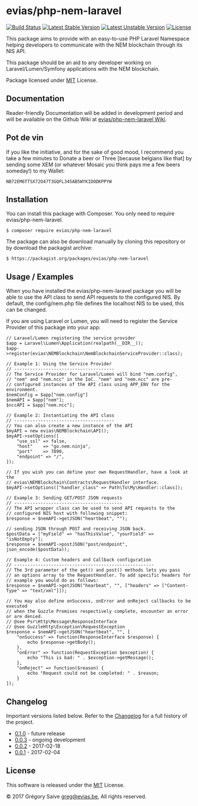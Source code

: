# evias/php-nem-laravel

[![Build Status](https://api.travis-ci.org/evias/php-nem-laravel.svg?branch=master)](https://travis-ci.com/evias/php-nem-laravel)
[![Latest Stable Version](https://poser.pugx.org/evias/php-nem-laravel/version)](https://packagist.org/packages/evias/php-nem-laravel)
[![Latest Unstable Version](https://poser.pugx.org/evias/php-nem-laravel/v/unstable)](//packagist.org/packages/evias/php-nem-laravel)
[![License](https://poser.pugx.org/evias/php-nem-laravel/license)](https://packagist.org/packages/evias/php-nem-laravel)

This package aims to provide with an easy-to-use PHP Laravel Namespace helping developers to communicate with the NEM blockchain through its NIS API.

This package should be an aid to any developer working on Laravel/Lumen/Symfony applications with the NEM blockchain.

Package licensed under [MIT](LICENSE) License.

## Documentation

Reader-friendly Documentation will be added in development period and will be available on the Github Wiki at [evias/php-nem-laravel Wiki](https://github.com/evias/php-nem-laravel/wiki).

## Pot de vin

If you like the initiative, and for the sake of good mood, I recommend you take a few minutes to Donate a beer or Three [because belgians like that] by sending some XEM (or whatever Mosaic you think pays me a few beers someday!) to my Wallet:

    NB72EM6TTSX72O47T3GQFL345AB5WYKIDODKPPYW

## Installation

You can install this package with Composer. You only need to require evias/php-nem-laravel.

    $ composer require evias/php-nem-laravel

The package can also be download manually by cloning this repository or by download the packagist archive:

	$ https://packagist.org/packages/evias/php-nem-laravel

## Usage / Examples

When you have installed the evias/php-nem-laravel package you will be able to use the API class to send API requests to the configured NIS. By default, the config/nem.php file defines the localhost NIS to be used, this can be changed.

If you are using Laravel or Lumen, you will need to register the Service Provider of this package into your app:

	// Laravel/Lumen registering the service provider
	$app = Laravel\Lumen\Application(realpath(__DIR__));
    $app->register(evias\NEMBlockchain\NemBlockchainServiceProvider::class);

	// Example 1: Using the Service Provider
	// --------------------------------------
    // The Service Provider for Laravel/Lumen will bind "nem.config",
    // "nem" and "nem.ncc" in the IoC. "nem" and "nem.ncc" are pre-
    // configured instances of the API class using APP_ENV for the environment.
    $nemConfig = $app["nem.config"]
    $nemAPI = $app["nem"];
    $nccAPI = $app["nem.ncc"];

	// Example 2: Instantiating the API class
	// --------------------------------------
    // You can also create a new instance of the API
    $myAPI = new evias\NEMBlockchain\API();
    $myAPI->setOptions([
		"use_ssl" => false,
		"host" 	  => "go.nem.ninja",
		"port"    => 7890,
		"endpoint" => "/",
    ]);

    // If you wish you can define your own RequestHandler, have a look at the
    // evias\NEMBlockchain\Contracts\RequestHandler interface.
    $myAPI->setOptions(["handler_class" => Path\To\My\Handler::class]);

	// Example 3: Sending GET/POST JSON requests
	// -----------------------------------------
    // The API wrapper class can be used to send API requests to the
    // configured NIS host with following snippet:
	$response = $nemAPI->getJSON("heartbeat", "");

	// sending JSON through POST and receiving JSON back.
	$postData = ["myField" => "hasThisValue", "yourField" => "isNotEmpty"];
	$response = $nemAPI->postJSON("post/endpoint", json_encode($postData));

	// Example 4: Custom headers and Callback configuration
	// -----------------------------------------------------
	// The 3rd parameter of the get() and post() methods lets you pass
	// an options array to the RequestHandler. To add specific headers for
	// example you would do as follows:
	$response = $nemAPI->getJSON("hearbeat", "", ["headers" => ["Content-Type" => "text/xml"]]);

	// You may also define onSuccess, onError and onReject callbacks to be executed
	// when the Guzzle Promises respectively complete, encounter an error or are denied.
	// @see Psr\Http\Message\ResponseInterface
	// @see GuzzleHttp\Exception\RequestException
	$response = $nemAPI->getJSON("heartbeat", "", [
		"onSuccess" => function(ResponseInterface $response) {
			echo $response->getBody();
		},
		"onError" => function(RequestException $exception) {
			echo "This is bad: " . $exception->getMessage();
		},
		"onReject" => function($reason) {
			echo "Request could not be completed: " . $reason;
		}
	]);

## Changelog

Important versions listed below. Refer to the [Changelog](CHANGELOG.md) for a full history of the project.

- [0.1.0](CHANGELOG.md#v010) - future release
- [0.0.3](CHANGELOG.md#v003) - ongoing development
- [0.0.2](CHANGELOG.md#v002) - 2017-02-18
- [0.0.1](CHANGELOG.md#v001) - 2017-02-04

## License

This software is released under the [MIT](LICENSE) License.

© 2017 Grégory Saive <greg@evias.be>, All rights reserved.

